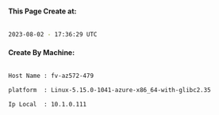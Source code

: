 
   
#### This Page Create at:

```bash

2023-08-02 - 17:36:29 UTC

```

#### Create By Machine:

```bash

Host Name : fv-az572-479

platform  : Linux-5.15.0-1041-azure-x86_64-with-glibc2.35

Ip Local  : 10.1.0.111

```

